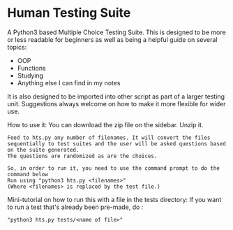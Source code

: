 Human Testing Suite
=====

A Python3 based Multiple Choice Testing Suite.
This is designed to be more or less readable for beginners as well as being a helpful guide on several topics:

* OOP
* Functions
* Studying
* Anything else I can find in my notes

It is also designed to be imported into other script as part of a larger testing unit.
Suggestions always welcome on how to make it more flexible for wider use.

How to use it:
	You can download the zip file on the sidebar. Unzip it.

    Feed to hts.py any number of filenames. It will convert the files sequentially to test suites and the user will be asked questions based on the suite generated.
    The questions are randomized as are the choices.

	So, in order to run it, you need to use the command prompt to do the command below
    Run using "python3 hts.py <filenames>"
	(Where <filenames> is replaced by the test file.)


Mini-tutorial on how to run this with a file in the tests directory:
	If you want to run a test that's already been pre-made, do :

	"python3 hts.py tests/<name of file>"

